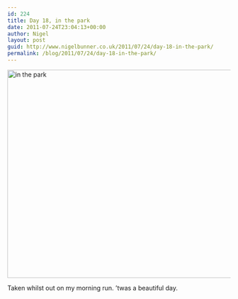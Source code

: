 ```yaml
---
id: 224
title: Day 18, in the park
date: 2011-07-24T23:04:13+00:00
author: Nigel
layout: post
guid: http://www.nigelbunner.co.uk/2011/07/24/day-18-in-the-park/
permalink: /blog/2011/07/24/day-18-in-the-park/
---
```

[<img src="http://farm7.static.flickr.com/6012/5971987492_42aa6301e7_z.jpg" width="640" height="470" alt="in the park" />](http://www.flickr.com/photos/icklephotos/5971987492/ "in the park by icle fotos, on Flickr")

Taken whilst out on my morning run. &#8217;twas a beautiful day.